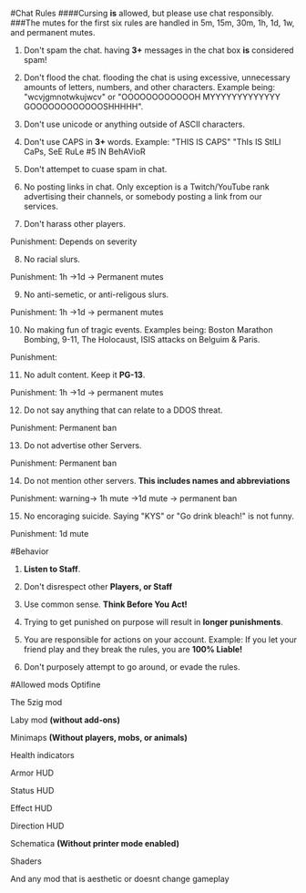 #Chat Rules
####Cursing **is** allowed, but please use chat responsibly.
###The mutes for the first six rules are handled in 5m, 15m, 30m, 1h, 1d, 1w, and permanent mutes.

1. Don't spam the chat. having **3+** messages in the chat box **is** considered spam!

2. Don't flood the chat. flooding the chat is using excessive, unnecessary amounts of letters, numbers, and other characters. Example being: "wcvjgmnotwkujwcv" or "OOOOOOOOOOOOH MYYYYYYYYYYYYY GOOOOOOOOOOOOSHHHHH".

3. Don't use unicode or anything outside of ASCII characters.

4. Don't use CAPS in **3+** words. Example: "THIS IS CAPS" "ThIs IS StILl CaPs, SeE RuLe #5 IN BehAVioR

5. Don't attempet to cuase spam in chat.

6. No posting links in chat. Only exception is a Twitch/YouTube rank advertising their channels, or somebody posting a link from our services.

7. Don't harass other players.

 Punishment: Depends on severity

8. No racial slurs. 

 Punishment: 1h ->1d -> Permanent mutes

9. No anti-semetic, or anti-religous slurs.

 Punishment: 1h ->1d -> permanent mutes

10. No making fun of tragic events. Examples being: Boston Marathon Bombing, 9-11, The Holocaust, ISIS attacks on Belguim & Paris.

 Punishment:

11. No adult content. Keep it **PG-13**. 

 Punishment: 1h ->1d -> permanent mutes

12. Do not say anything that can relate to a DDOS threat.

 Punishment: Permanent ban

13. Do not advertise other Servers.

 Punishment: Permanent ban
 
14. Do not mention other servers. **This includes names and abbreviations**

 Punishment: warning-> 1h mute ->1d mute -> permanent ban

15. No encoraging suicide. Saying "KYS" or "Go drink bleach!" is not funny.

 Punishment: 1d mute

#Behavior
1. **Listen to Staff**.

2. Don't disrespect other **Players, or Staff**

3. Use common sense. **Think Before You Act!**

4. Trying to get punished on purpose will result in **longer punishments**.

5. You are responsible for actions on your account. Example: If you let your friend play and they break the rules, you are **100% Liable!**

6. Don't purposely attempt to go around, or evade the rules.

#Allowed mods
Optifine

The 5zig mod

Laby mod **(without add-ons)**

Minimaps **(Without players, mobs, or animals)**

Health indicators

Armor HUD

Status HUD

Effect HUD

Direction HUD

Schematica **(Without printer mode enabled)**

Shaders

And any mod that is aesthetic or doesnt change gameplay



